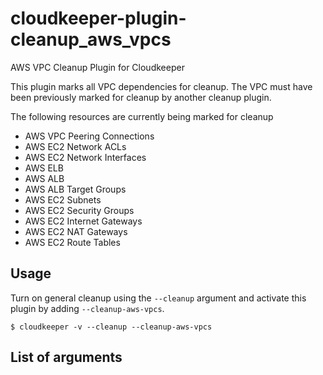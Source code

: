# cloudkeeper-plugin-cleanup_aws_vpcs
AWS VPC Cleanup Plugin for Cloudkeeper

This plugin marks all VPC dependencies for cleanup. The VPC must have been previously marked for cleanup by another cleanup plugin.

The following resources are currently being marked for cleanup
* AWS VPC Peering Connections
* AWS EC2 Network ACLs
* AWS EC2 Network Interfaces
* AWS ELB
* AWS ALB
* AWS ALB Target Groups
* AWS EC2 Subnets
* AWS EC2 Security Groups
* AWS EC2 Internet Gateways
* AWS EC2 NAT Gateways
* AWS EC2 Route Tables

## Usage
Turn on general cleanup using the `--cleanup` argument and activate this plugin by adding `--cleanup-aws-vpcs`.
```
$ cloudkeeper -v --cleanup --cleanup-aws-vpcs
```

## List of arguments
```
```
